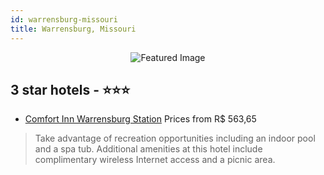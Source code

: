 ```yaml
---
id: warrensburg-missouri
title: Warrensburg, Missouri
---
```


<center><img src="https://i.travelapi.com/hotels/1000000/930000/921000/920926/2a3aa8fb_z.jpg" alt="Featured Image" /></center>


##  3 star hotels - ⭐️⭐️⭐️

-    [Comfort Inn Warrensburg Station](https://us.hurb.com/hotels/warrensburg/comfort-inn-warrensburg-station-JNP-JP986860?cmp=18055) Prices from R$ 563,65
   > Take advantage of recreation opportunities including an indoor pool and a spa tub. Additional amenities at this hotel include complimentary wireless Internet access and a picnic area.

